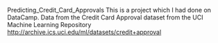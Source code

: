 Predicting_Credit_Card_Approvals
This is a project which I had done on DataCamp. 
Data from the Credit Card Approval dataset from the UCI Machine Learning Repository
http://archive.ics.uci.edu/ml/datasets/credit+approval
